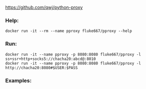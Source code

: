 https://github.com/qwj/python-proxy


### Help:
```
docker run -it --rm --name pproxy fluke667/pproxy --help
```




### Run:

```
docker run -it --name pproxy -p 8080:8080 fluke667/pproxy -l ss+ssr+http+socks5://chacha20:abcd@:8010
docker run -it --name pproxy -p 8080:8080 fluke667/pproxy -l http://chacha20:8080#$USER:$PASS
```

### Examples:






